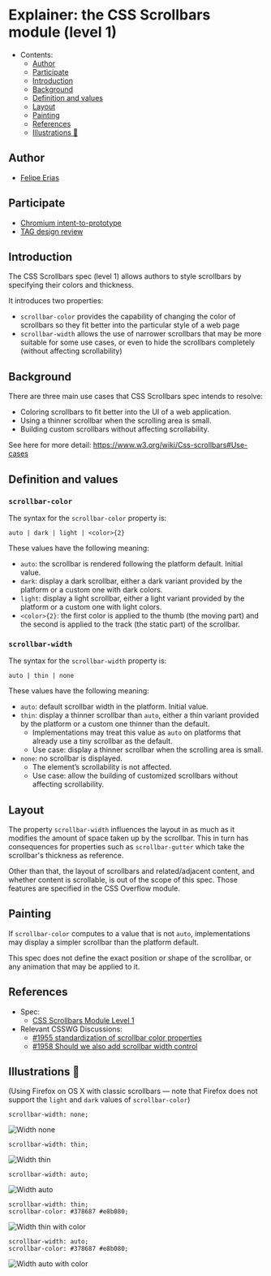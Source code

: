 # Explainer: the CSS Scrollbars module (level 1)

- Contents:
  - [Author](#author)
  - [Participate](#participate)
  - [Introduction](#introduction)
  - [Background](#background)
  - [Definition and values](#definition-and-values)
  - [Layout](#layout)
  - [Painting](#painting)
  - [References](#references)
  - [Illustrations 🌅](#illustrations-)

## Author

* [Felipe Erias](felipeerias)

## Participate

* [Chromium intent-to-prototype]()
* [TAG design review]()

## Introduction

The CSS Scrollbars spec (level 1) allows authors to style scrollbars by specifying their colors and thickness.

It introduces two properties:

* `scrollbar-color` provides the capability of changing the color of scrollbars so they fit better into the particular style of a web page
* `scrollbar-width` allows the use of narrower scrollbars that may be more suitable for some use cases, or even to hide the scrollbars completely (without affecting scrollability)

## Background

There are three main use cases that CSS Scrollbars spec intends to resolve:

* Coloring scrollbars to fit better into the UI of a web application.
* Using a thinner scrollbar when the scrolling area is small.
* Building custom scrollbars without affecting scrollability.

See here for more detail: https://www.w3.org/wiki/Css-scrollbars#Use-cases

## Definition and values

### `scrollbar-color`

The syntax for the `scrollbar-color` property is:

```
auto | dark | light | <color>{2}
```

These values have the following meaning:

* `auto`: the scrollbar is rendered following the platform default. Initial value.
* `dark`: display a dark scrollbar, either a dark variant provided by the platform or a custom one with dark colors.
* `light`: display a light scrollbar, either a light variant provided by the platform or a custom one with light colors.
* `<color>{2}`: the first color is applied to the thumb (the moving part) and the second is applied to the track (the static part) of the scrollbar.

### `scrollbar-width`

The syntax for the `scrollbar-width` property is:

```
auto | thin | none
```

These values have the following meaning:

* `auto`: default scrollbar width in the platform. Initial value.
* `thin`: display a thinner scrollbar than `auto`, either a thin variant provided by the platform or a custom one thinner than the default.
  * Implementations may treat this value as `auto` on platforms that already use a tiny scrollbar as the default.
  * Use case: display a thinner scrollbar when the scrolling area is small.
* `none`: no scrollbar is displayed.
  * The element’s scrollability is not affected.
  * Use case: allow the building of customized scrollbars without affecting scrollability.

## Layout

The property `scrollbar-width` influences the layout in as much as it modifies the amount of space taken up by the scrollbar. This in turn has consequences for properties such as `scrollbar-gutter` which take the scrollbar's thickness as reference.

Other than that, the layout of scrollbars and related/adjacent content, and whether content is scrollable, is out of the scope of this spec. Those features are specified in the CSS Overflow module.

## Painting

If `scrollbar-color` computes to a value that is not `auto`, implementations may display a simpler scrollbar than the platform default.

This spec does not define the exact position or shape of the scrollbar, or any animation that may be applied to it.

## References

* Spec:
  * [CSS Scrollbars Module Level 1](https://drafts.csswg.org/css-scrollbars/)
* Relevant CSSWG Discussions:
  * [#1955 standardization of scrollbar color properties](https://github.com/w3c/csswg-drafts/issues/1955)
  * [#1958 Should we also add scrollbar width control](https://github.com/w3c/csswg-drafts/issues/1958)

## Illustrations 🌅

(Using Firefox on OS X with classic scrollbars — note that Firefox does not support the `light` and `dark` values of `scrollbar-color`)

```
scrollbar-width: none;
```

![Width none](images/scrollbar-width-none.png)

```
scrollbar-width: thin;
```

![Width thin](images/scrollbar-width-thin.png)

```
scrollbar-width: auto;
```

![Width auto](images/scrollbar-width-auto.png)


```
scrollbar-width: thin;
scrollbar-color: #378687 #e8b080;
```

![Width thin with color](images/scrollbar-width-thin-color.png)

```
scrollbar-width: auto;
scrollbar-color: #378687 #e8b080;
```

![Width auto with color](images/scrollbar-width-auto-color.png)
